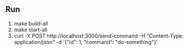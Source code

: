 ## Run
1) make build-all
2) make start-all
3) curl -X POST http://localhost:3000/send-command -H "Content-Type: application/json" -d '{"id": 1, "command": "do-something"}'


